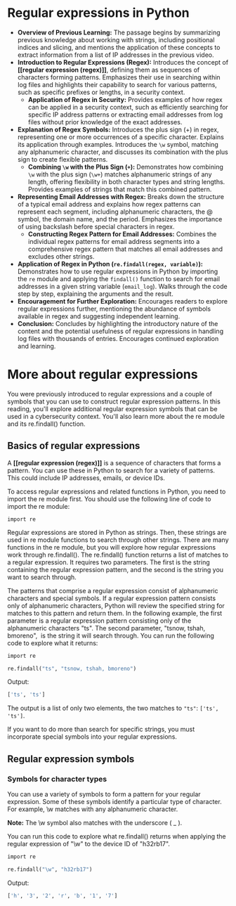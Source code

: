 # Regular expressions in Python

- **Overview of Previous Learning:** The passage begins by summarizing previous knowledge about working with strings, including positional indices and slicing, and mentions the application of these concepts to extract information from a list of IP addresses in the previous video.
- **Introduction to Regular Expressions (Regex):** Introduces the concept of **[[regular expression (regex)]]**, defining them as sequences of characters forming patterns. Emphasizes their use in searching within log files and highlights their capability to search for various patterns, such as specific prefixes or lengths, in a security context.
	- **Application of Regex in Security:** Provides examples of how regex can be applied in a security context, such as efficiently searching for specific IP address patterns or extracting email addresses from log files without prior knowledge of the exact addresses.
- **Explanation of Regex Symbols:** Introduces the plus sign (+) in regex, representing one or more occurrences of a specific character. Explains its application through examples. Introduces the `\w` symbol, matching any alphanumeric character, and discusses its combination with the plus sign to create flexible patterns.
	- **Combining `\w` with the Plus Sign (`+`):** Demonstrates how combining `\w` with the plus sign (`\w+`) matches alphanumeric strings of any length, offering flexibility in both character types and string lengths. Provides examples of strings that match this combined pattern.
- **Representing Email Addresses with Regex:** Breaks down the structure of a typical email address and explains how regex patterns can represent each segment, including alphanumeric characters, the @ symbol, the domain name, and the period. Emphasizes the importance of using backslash before special characters in regex.
	- **Constructing Regex Pattern for Email Addresses:** Combines the individual regex patterns for email address segments into a comprehensive regex pattern that matches all email addresses and excludes other strings.
- **Application of Regex in Python (`re.findall(regex, variable)`):** Demonstrates how to use regular expressions in Python by importing the `re` module and applying the `findall()` function to search for email addresses in a given string variable (`email_log`). Walks through the code step by step, explaining the arguments and the result.
- **Encouragement for Further Exploration:** Encourages readers to explore regular expressions further, mentioning the abundance of symbols available in regex and suggesting independent learning.
- **Conclusion:** Concludes by highlighting the introductory nature of the content and the potential usefulness of regular expressions in handling log files with thousands of entries. Encourages continued exploration and learning.

# More about regular expressions

You were previously introduced to regular expressions and a couple of symbols that you can use to construct regular expression patterns. In this reading, you'll explore additional regular expression symbols that can be used in a cybersecurity context. You'll also learn more about the re module and its re.findall() function.

## Basics of regular expressions

A **[[regular expression (regex)]]** is a sequence of characters that forms a pattern. You can use these in Python to search for a variety of patterns. This could include IP addresses, emails, or device IDs.

To access regular expressions and related functions in Python, you need to import the re module first. You should use the following line of code to import the re module:

`import re`

Regular expressions are stored in Python as strings. Then, these strings are used in re module functions to search through other strings. There are many functions in the re module, but you will explore how regular expressions work through re.findall(). The re.findall() function returns a list of matches to a regular expression. It requires two parameters. The first is the string containing the regular expression pattern, and the second is the string you want to search through.

The patterns that comprise a regular expression consist of alphanumeric characters and special symbols. If a regular expression pattern consists only of alphanumeric characters, Python will review the specified string for matches to this pattern and return them. In the following example, the first parameter is a regular expression pattern consisting only of the alphanumeric characters "ts". The second parameter, "tsnow, tshah, bmoreno",  is the string it will search through. You can run the following code to explore what it returns:

```python
import re

re.findall("ts", "tsnow, tshah, bmoreno")
```
Output:
```python
['ts', 'ts']
```

The output is a list of only two elements, the two matches to `"ts"`: `['ts', 'ts']`.

If you want to do more than search for specific strings, you must incorporate special symbols into your regular expressions.

## Regular expression symbols

### Symbols for character types

You can use a variety of symbols to form a pattern for your regular expression. Some of these symbols identify a particular type of character. For example, \w matches with any alphanumeric character.

**Note:** The \w symbol also matches with the underscore ( _ ).

You can run this code to explore what re.findall() returns when applying the regular expression of "\w" to the device ID of "h32rb17".

```python
import re

re.findall("\w", "h32rb17")
```
Output:
```python
['h', '3', '2', 'r', 'b', '1', '7']
```

